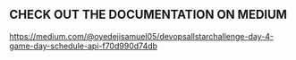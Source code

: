 ## CHECK OUT THE DOCUMENTATION ON MEDIUM 
https://medium.com/@oyedejisamuel05/devopsallstarchallenge-day-4-game-day-schedule-api-f70d990d74db
